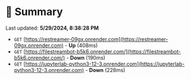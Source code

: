 # 📖 Summary
Last updated: **5/29/2024, 8:38:28 PM**

- `GET` [https://restreamer-09gx.onrender.com](https://restreamer-09gx.onrender.com) - **Up** (408ms)
- `GET` [https://filestreambot-b5k6.onrender.com/](https://filestreambot-b5k6.onrender.com/) - **Down** (190ms)
- `GET` [https://jupyterlab-python3-12-3.onrender.com](https://jupyterlab-python3-12-3.onrender.com) - **Down** (228ms)
